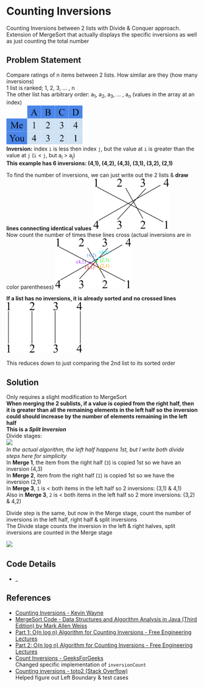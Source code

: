 # Counting Inversions
Counting Inversions between 2 lists with Divide & Conquer approach. Extension of MergeSort that actually displays the specific inversions as well as just counting the total number

## Problem Statement
Compare ratings of n items between 2 lists. How similar are they (how many inversions)  
1 list is ranked; 1, 2, 3, ... , n  
The other list has arbitrary order: a<sub>1</sub>, a<sub>2</sub>, a<sub>3</sub>, ... , a<sub>n</sub> (values in the array at an index)  
<img src="images/you-me-lists.png" width="200">  
**Inversion:** index `i` is less then index `j`, but the value at `i` is greater than the value at `j` (`i` < `j`, but a<sub>i</sub> > a<sub>j</sub>)  
**This example has 6 inversions: (4,1), (4,2), (4,3), (3,1), (3,2), (2,1)**

To find the number of inversions, we can just write out the 2 lists & **draw lines connecting identical values**
<img src="images/array1-crossed.png" width="200">  
Now count the number of times these lines cross (actual inversions are in color parentheses)
<img src="images/array1-inversions.png" width="200">  

**If a list has no inversions, it is already sorted and no crossed lines**  
<img src="images/no-inversions-crossed.png" width="200">

This reduces down to just comparing the 2nd list to its sorted order

## Solution
Only requires a slight modification to MergeSort  
**When merging the 2 sublists, if a value is copied from the right half, then it is greater than all the remaining elements in the left half so the inversion could should increase by the number of elements remaining in the left half**  
**This is a *Split Inversion***  
Divide stages:  
<img src="images/mergesort-divide.png" width="200">  
*In the actual algorithm, the left half happens 1st, but I write both divide steps here for simplicity*  
In **Merge 1**, the item from the right half (`3`) is copied 1st so we have an inversion (4,3)  
In **Merge 2**, item from the right half (`1`) is copied 1st so we have the inversion (2,1)  
In **Merge 3**, `1` is < both items in the left half so 2 inversions: (3,1) & 4,1)  
Also in **Merge 3**, `2` is < both items in the left half so 2 more inversions: (3,2) & 4,2)

Divide step is the same, but now in the Merge stage, count the number of inversions in the left half, right half & split inversions  
The Divide stage counts the inversion in the left & right halves, split inversions are counted in the Merge stage


<img src="images/.png" width="200">  

## Code Details
- _

## References
- [Counting Inversions - Kevin Wayne](https://www.cs.princeton.edu/~wayne/kleinberg-tardos/pdf/05DivideAndConquerI.pdf#page=12)
- [MergeSort Code - Data Structures and Algorithm Analysis in Java (Third Edition) by Mark Allen Weiss](http://users.cis.fiu.edu/~weiss/dsaajava3/code/Sort.java)
- [Part 1: O(n log n) Algorithm for Counting Inversions - Free Engineering Lectures](https://www.youtube.com/watch?v=4IvYaOY8Pxw)
- [Part 2: O(n log n) Algorithm for Counting Inversions - Free Engineering Lectures](https://www.youtube.com/watch?v=PLkuid82dbc)
- [Count Inversions - GeeksForGeeks](http://www.geeksforgeeks.org/counting-inversions/)  
Changed specific implementation of `inversionCount`
- [Counting inversions - toto2 (Stack Overflow)](https://codereview.stackexchange.com/q/54756)  
Helped figure out Left Boundary & test cases

